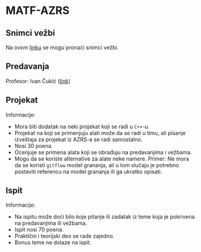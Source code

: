 # MATF-AZRS

## Snimci vežbi

Na ovom [linku](https://www.youtube.com/watch?v=it4lci7lKEQ&list=PLr6PFLAj4aAHw_-TeEJ-boMKUCJi0NxAK&ab_channel=MomirAdzemovic) se mogu pronaći snimci vežbi.

## Predavanja

Profesor: Ivan Čukić ([link](http://poincare.matf.bg.ac.rs/~ivan/?content=azrs))

## Projekat

Informacije:
- Mora biti dodatak na neki projekat koji se radi u `C++`-u.
- Projekat na koji se primenjuju alati može da se radi u timu, ali pisanje izveštaja za projekat iz AZRS-a se radi samostalno. 
- Nosi 30 poena.
- Ocenjuje se primena alata koji se obrađuju na predavanjima i vežbama.
- Mogu da se koriste alternative za alate neke namere. Primer: Ne mora da se koristi `gitflow` model grananja, ali u tom slučaju je potrebno postaviti referencu na model grananja ili ga ukratko opisati.

## Ispit

Informacije:
- Na ispitu može doći bilo koje pitanje ili zadatak iz teme koja je pokrivena na predavanjima ili vežbama.
- Ispit nosi 70 poena.
- Praktični i teorijski deo se rade zajedno.
- Bonus teme ne dolaze na ispit.
